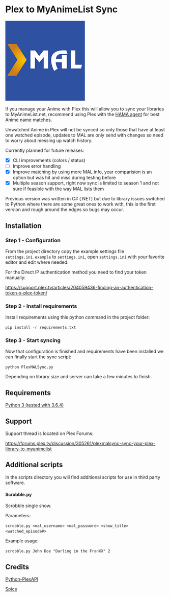 # Plex to MyAnimeList Sync
![Logo](logo.png)

If you manage your Anime with Plex this will allow you to sync your libraries to MyAnimeList.net, recommend using Plex with the [HAMA agent](https://github.com/ZeroQI/Hama.bundle) for best Anime name matches.

Unwatched Anime in Plex will not be synced so only those that have at least one watched episode, updates to MAL are only send with changes so need to worry about messing up watch history.

Currently planned for future releases:

- [x] CLI improvements (colors / status)
- [ ] Improve error handling
- [x] Improve matching by using more MAL info, year comparision is an option but was hit and miss during testing before
- [x] Multiple season support, right now sync is limited to season 1 and not sure if feasible with the way MAL lists them 

Previous version was written in C# (.NET) but due to library issues switched to Python where there are some great ones to work with, this is the first version and rough around the edges so bugs may occur.

## Installation

### Step 1 - Configuration

From the project directory copy the example settings file `settings.ini.example` to `settings.ini`, open `settings.ini` with your favorite editor and edit where needed.

For the Direct IP authentication method you need to find your token manually:

https://support.plex.tv/articles/204059436-finding-an-authentication-token-x-plex-token/

### Step 2 - Install requirements

Install requirements using this python command in the project folder:

`pip install -r requirements.txt`

### Step 3 - Start syncing

Now that configuration is finished and requirements have been installed we can finally start the sync script:

`python PlexMALSync.py`

Depending on library size and server can take a few minutes to finish.

## Requirements

[Python 3 (tested with 3.6.4)](https://www.python.org/)

## Support

Support thread is located on Plex Forums:

https://forums.plex.tv/discussion/305261/plexmalsync-sync-your-plex-library-to-myanimelist

## Additional scripts

In the scripts directory you will find additional scripts  for use in third party software.

#### Scrobble.py
Scrobble single show. 

Parameters:

`scrobble.py <mal_username> <mal_password> <show_title> <watched_episode#>`

Example usage:

`scrobble.py John Doe "Darling in the FranXX" 2`

## Credits

[Python-PlexAPI](https://github.com/pkkid/python-plexapi)

[Spice](https://github.com/Utagai/spice)
